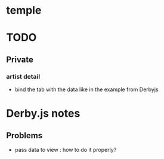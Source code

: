 temple
=============


# TODO

## Private 

### artist detail

- bind the tab with the data like in the example from Derbyjs

# Derby.js notes

## Problems

- pass data to view : how to do it properly?